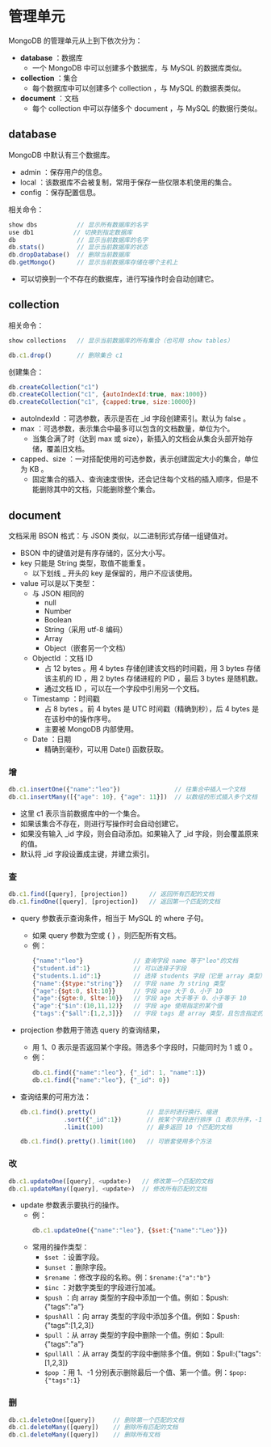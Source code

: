 # 管理单元

MongoDB 的管理单元从上到下依次分为：
- **database** ：数据库
  - 一个 MongoDB 中可以创建多个数据库，与 MySQL 的数据库类似。
- **collection** ：集合
  - 每个数据库中可以创建多个 collection ，与 MySQL 的数据表类似。
- **document** ：文档
  - 每个 collection 中可以存储多个 document ，与 MySQL 的数据行类似。

## database

MongoDB 中默认有三个数据库。
- admin ：保存用户的信息。
- local ：该数据库不会被复制，常用于保存一些仅限本机使用的集合。
- config ：保存配置信息。

相关命令：
```js
show dbs           // 显示所有数据库的名字
use db1           // 切换到指定数据库
db                 // 显示当前数据库的名字
db.stats()         // 显示当前数据库的状态
db.dropDatabase()  // 删除当前数据库
db.getMongo()      // 显示当前数据库存储在哪个主机上
```
- 可以切换到一个不存在的数据库，进行写操作时会自动创建它。

## collection

相关命令：
```js
show collections   // 显示当前数据库的所有集合（也可用 show tables）

db.c1.drop()       // 删除集合 c1
```

创建集合：
```js
db.createCollection("c1")
db.createCollection("c1", {autoIndexId:true, max:1000})
db.createCollection("c1", {capped:true, size:10000})
```
- autoIndexId ：可选参数，表示是否在 _id 字段创建索引。默认为 false 。
- max ：可选参数，表示集合中最多可以包含的文档数量，单位为个。
  - 当集合满了时（达到 max 或 size），新插入的文档会从集合头部开始存储，覆盖旧文档。
- capped、size ：一对搭配使用的可选参数，表示创建固定大小的集合，单位为 KB 。
  - 固定集合的插入、查询速度很快，还会记住每个文档的插入顺序，但是不能删除其中的文档，只能删除整个集合。

## document

文档采用 BSON 格式：与 JSON 类似，以二进制形式存储一组键值对。
- BSON 中的键值对是有序存储的，区分大小写。
- key 只能是 String 类型，取值不能重复。
  - 以下划线 _ 开头的 key 是保留的，用户不应该使用。
- value 可以是以下类型：
  - 与 JSON 相同的
    - null
    - Number
    - Boolean
    - String（采用 utf-8 编码）
    - Array
    - Object（嵌套另一个文档）
  - ObjectId ：文档 ID
    - 占 12 bytes 。用 4 bytes 存储创建该文档的时间戳，用 3 bytes 存储该主机的 ID ，用 2 bytes 存储进程的 PID ，最后 3 bytes 是随机数。
    - 通过文档 ID ，可以在一个字段中引用另一个文档。
  - Timestamp ：时间戳
    - 占 8 bytes 。前 4 bytes 是 UTC 时间戳（精确到秒），后 4 bytes 是在该秒中的操作序号。
    - 主要被 MongoDB 内部使用。
  - Date ：日期
    - 精确到毫秒，可以用 Date() 函数获取。

### 增

```js
db.c1.insertOne({"name":"leo"})               // 往集合中插入一个文档
db.c1.insertMany([{"age": 10}, {"age": 11}])  // 以数组的形式插入多个文档
```
- 这里 c1 表示当前数据库中的一个集合。
- 如果该集合不存在，则进行写操作时会自动创建它。
- 如果没有输入 _id 字段，则会自动添加。如果输入了 _id 字段，则会覆盖原来的值。
- 默认将 _id 字段设置成主键，并建立索引。

### 查

```js
db.c1.find([query], [projection])      // 返回所有匹配的文档
db.c1.findOne([query], [projection])   // 返回第一个匹配的文档
```
- query 参数表示查询条件，相当于 MySQL 的 where 子句。
  - 如果 query 参数为空或 { } ，则匹配所有文档。
  - 例：
    ```js
    {"name":"leo"}              // 查询字段 name 等于"leo"的文档
    {"student.id":1}            // 可以选择子字段
    {"students.1.id":1}         // 选择 students 字段（它是 array 类型）的第一个子字段
    {"name":{$type:"string"}}   // 字段 name 为 string 类型
    {"age":{$gt:0, $lt:10}}     // 字段 age 大于 0、小于 10
    {"age":{$gte:0, $lte:10}}   // 字段 age 大于等于 0、小于等于 10
    {"age":{"$in":(10,11,12)}   // 字段 age 使用指定的某个值
    {"tags":{"$all":[1,2,3]}}   // 字段 tags 是 array 类型，且包含指定的所有值
    ```

- projection 参数用于筛选 query 的查询结果，
  - 用 1、0 表示是否返回某个字段。筛选多个字段时，只能同时为 1 或 0 。
  - 例：
    ```js
    db.c1.find({"name":"leo"}, {"_id": 1, "name":1})
    db.c1.find({"name":"leo"}, {"_id": 0})
    ```

- 查询结果的可用方法：
  ```js
  db.c1.find().pretty()              // 显示时进行换行、缩进
              .sort({"_id":1})       // 按某个字段进行排序（1 表示升序，-1 表示降序）
              .limit(100)            // 最多返回 10 个匹配的文档

  db.c1.find().pretty().limit(100)   // 可嵌套使用多个方法
  ```

### 改

```js
db.c1.updateOne([query], <update>)   // 修改第一个匹配的文档
db.c1.updateMany([query], <update>)  // 修改所有匹配的文档
```
- update 参数表示要执行的操作。
  - 例：
    ```js
    db.c1.updateOne({"name":"leo"}, {$set:{"name":"Leo"}})
    ```
  - 常用的操作类型：
    - `$set`     ：设置字段。
    - `$unset`   ：删除字段。
    - `$rename`  ：修改字段的名称。例：`$rename:{"a":"b"}`
    - `$inc`     ：对数字类型的字段进行加减。
    - `$push`    ：向 array 类型的字段中添加一个值。例如：$push:{"tags":"a"}
    - `$pushAll` ：向 array 类型的字段中添加多个值。例如：$push:{"tags":[1,2,3]}
    - `$pull`    ：从 array 类型的字段中删除一个值。例如：$pull:{"tags":"a"}
    - `$pullAll` ：从 array 类型的字段中删除多个值。例如：$pull:{"tags":[1,2,3]}
    - `$pop`     ：用 1、-1 分别表示删除最后一个值、第一个值。例：`$pop:{"tags":1}`

### 删

```js
db.c1.deleteOne([query])     // 删除第一个匹配的文档
db.c1.deleteMany([query])    // 删除所有匹配的文档
db.c1.deleteMany([query])    // 删除所有文档
```
